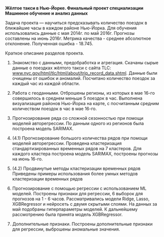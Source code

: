 __Жёлтое такси в Нью-Йорке. Финальный проект специализации Машинное обучение и анализ данных__  

Задача проекта — научиться предсказывать количество поездок в ближайшие часы в каждом районе Нью-Йорка. Для обучения использовались данные с мая 2014г. по май 2016г. Прогнозы составлены на июнь 2016г. Метрика качества - среднее абсолютное отклонение. Полученная ошибка - 18.745.

Краткое описание разделов проекта.
1. Знакомство с данными, предобработка и агрегация.
Скачаны сырые данные о поездках жёлтого такси с сайта TLC: www.nyc.gov/html/tlc/html/about/trip_record_data.shtml. Данные были очищены от ошибок и аномалий. Посчитано количество поездок за каждый час из каждой области.

2. Работа с геоданными.
Отброшены регионы, из которых в мае 16-го совершилось в среднем меньше 5 поездок в час. Выполнена визуализация районов Нью-Йорка на карте, с посчитанным средним количеством поездок в час в мае 16-го.

3. Прогнозирование ряда со сложной сезонностью при помощи моделей авторегрессии.
По данным одного из регионов была построена модель SARIMAX.

4. (4.1) Прогнозирование большого количества рядов при помощи моделей авторегрессии.
Проведена кластеризация стандартизированных временных рядов на 7 кластеров. Для каждого кластера построена модель SARIMAX, построены прогнозы на июнь 16-го.

4. (4.2) Продвинутые методы кластеризации временных рядов
Приведены примеры использования более умных методов кластеризации временных рядов

5. Прогнозирование с помощью регрессии с использованием ML моделей.
Построены признаки для регрессии, 6 выборок для прогнозов на 1 - 6 часов. Рассматривались модели Ridge, Lasso, XGBRegressor и нейросеть с двумя скрытыми слоями. На данных за май подобраны гиперпараметры моделей. К дальнейшему рассмотрению была принята модель XGBRegressor.

6. Дополнительные признаки.
Построены дополнительные признаки для регрессии, выброшены аномальные значения.

